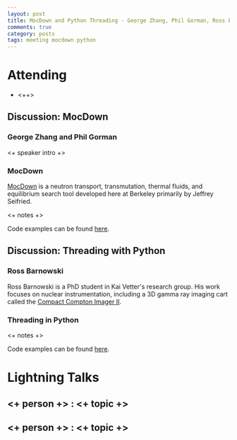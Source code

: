 ```yaml
---
layout: post
title: MocDown and Python Threading - George Zhang, Phil Gorman, Ross Barnowski
comments: true
category: posts
tags: meeting mocdown python
---
```



# Attending

- <++>

## Discussion: MocDown

### George Zhang and Phil Gorman

<+ speaker intro +> 

### MocDown

[MocDown](http://ucb-rdn.github.io/projects/mocdown/mocdown.html) is a neutron 
transport, transmutation, thermal fluids, and equilibrium search tool developed 
here at Berkeley primarily by Jeffrey Seifried.

<+ notes +>

Code examples can be found [here][mocdown].

## Discussion: Threading with Python

### Ross Barnowski

Ross Barnowski is a PhD student in Kai Vetter's research group. His work 
focuses on nuclear instrumentation, including a 3D gamma ray imaging cart 
called the [Compact Compton Imager II](https://conference.scipy.org/scipy2014/schedule/presentation/1714/). 


### Threading in Python

<+ notes +>

Code examples can be found [here][threading].

# Lightning Talks 

## <+ person +> : <+ topic +>

## <+ person +> : <+ topic +>

[mocdown]: https://github.com/thehackerwithin/berkeley/tree/master/mocdown "MocDown Code Examples" 
[threading]: https://github.com/thehackerwithin/berkeley/tree/master/threading "Threading Code Examples" 


